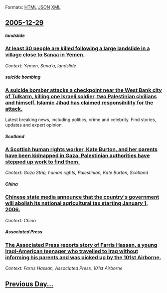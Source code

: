 
Formats: [HTML](2005/12/29/index.html)  [JSON](2005/12/29/index.json)  [XML](2005/12/29/index.xml)  

## [2005-12-29](/news/2005/12/29/index.md)

##### landslide
### [ At least 30 people are killed following a large landslide in a village close to Sanaa in Yemen. ](/news/2005/12/29/at-least-30-people-are-killed-following-a-large-landslide-in-a-village-close-to-sanaa-in-yemen.md)
_Context: Yemen, Sana'a, landslide_

##### suicide bombing
### [ A suicide bomber attacks a checkpoint near the West Bank city of Tulkarm, killing one Israeli soldier, two Palestinian civilians and himself. Islamic Jihad has claimed responsibility for the attack. ](/news/2005/12/29/a-suicide-bomber-attacks-a-checkpoint-near-the-west-bank-city-of-tulkarm-killing-one-israeli-soldier-two-palestinian-civilians-and-himsel.md)
Latest breaking news, including politics, crime and celebrity. Find stories, updates and expert opinion.

##### Scotland
### [ A Scottish human rights worker, Kate Burton, and her parents have been kidnapped in Gaza. Palestinian authorities have stepped up work to find them. ](/news/2005/12/29/a-scottish-human-rights-worker-kate-burton-and-her-parents-have-been-kidnapped-in-gaza-palestinian-authorities-have-stepped-up-work-to-f.md)
_Context: Gaza Strip, human rights, Palestinian, Kate Burton, Scotland_

##### China
### [ Chinese state media announce that the country's government will abolish its national agricultural tax starting January 1, 2006. ](/news/2005/12/29/chinese-state-media-announce-that-the-country-s-government-will-abolish-its-national-agricultural-tax-starting-january-1-2006.md)
_Context: China_

##### Associated Press
### [ The Associated Press reports story of Farris Hassan, a young Iraqi-American teenager who travelled to Iraq without informing his parents and was picked up by the 101st Airborne.](/news/2005/12/29/the-associated-press-reports-story-of-farris-hassan-a-young-iraqi-american-teenager-who-travelled-to-iraq-without-informing-his-parents-an.md)
_Context: Farris Hassan, Associated Press, 101st Airborne_

## [Previous Day...](/news/2005/12/28/index.md)

